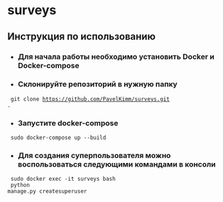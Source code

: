 # surveys

## Инструкция по использованию
* ### Для начала работы необходимо установить Docker и Docker-compose

* ### Склонируйте репозиторий в нужную папку
<code> git clone https://github.com/PavelKimm/surveys.git . </code>

* ### Запустите docker-compose
<code> sudo docker-compose up --build </code>

* ### Для создания суперпользователя можно воспользоваться следующими командами в консоли
<code> sudo docker exec -it surveys bash </code>
<br>
<code> python manage.py createsuperuser </code>
